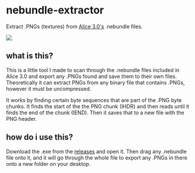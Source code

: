 # nebundle-extractor
Extract .PNGs (textures) from [Alice 3.0's](http://www.alice.org/get-alice/alice-3/) .nebundle files.

![](https://i.imgur.com/XY3AkKE.png)

## what is this?
This is a little tool I made to scan through the .nebundle files included in Alice 3.0 and export any .PNGs found and save them to their own files.
Theoretically it can extract PNGs from any binary file that contains .PNGs, however it must be uncompressed.

It works by finding certain byte sequences that are part of the .PNG byte chunks. It finds the start of the the PNG chunk (IHDR) and then reads until it finds the end of the chunk (IEND). Then it saves that to a new file with the PNG header.

## how do i use this?
Download the .exe from the [releases](https://github.com/jwofles/nebundle-extractor/releases) and open it. Then drag any .nebundle file onto it, and it will go through the whole file to export any .PNGs in there onto a new folder on your desktop.

